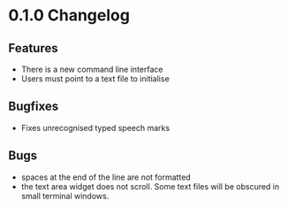 # 0.1.0 Changelog

## Features

* There is a new command line interface
* Users must point to a text file to initialise

## Bugfixes

* Fixes unrecognised typed speech marks

## Bugs

* spaces at the end of the line are not formatted
* the text area widget does not scroll.
  Some text files will be obscured in
  small terminal windows.

